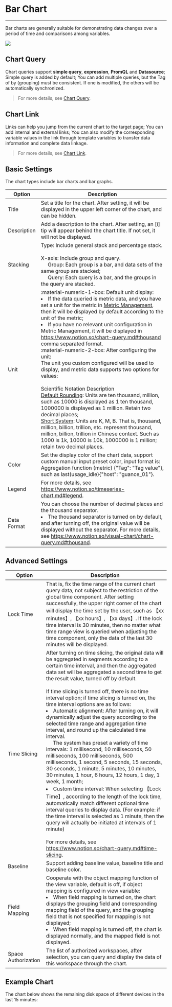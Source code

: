 # Bar Chart

---

Bar charts are generally suitable for demonstrating data changes over a period of time and comparisons among variables.

![](../img/bar.png)

## Chart Query

Chart queries support **simple query**, **expression**, **PromQL** and **Datasource**; Simple query is added by default; You can add multiple queries, but the Tag of by (grouping) must be consistent. If one is modified, the others will be automatically synchronized.

> For more details, see [Chart Query](chart-query.md).

## Chart Link

Links can help you jump from the current chart to the target page; You can add internal and external links; You can also modify the corresponding variable values in the link through template variables to transfer data information and complete data linkage.

> For more details, see [Chart Link](chart-link.md).

## Basic Settings

The chart types include bar charts and bar graphs.

| Option | Description |
| --- | --- |
| Title | Set a title for the chart. After setting, it will be displayed in the upper left corner of the chart, and can be hidden. |
| Description | Add a description to the chart. After setting, an [i] tip will appear behind the chart title. If not set, it will not be displayed. |
| Stacking | Type: Include general stack and percentage stack.<br /><br />X-axis: Include group and query.<br />&nbsp; &nbsp; &nbsp;Group: Each group is a bar, and data sets of the same group are stacked;<br />&nbsp; &nbsp; &nbsp;Query: Each query is a bar, and the groups in the query are stacked. |
| Unit | :material-numeric-1-box: Default unit display:<br /><li>If the data queried is metric data, and you have set a unit for the metric in [Metric Management](../../metrics/dictionary.md), then it will be displayed by default according to the unit of the metric;<br /><li>If you have no relevant unit configuration in Metric Management, it will be displayed in https://www.notion.so/chart-query.md#thousand comma separated format.<br />:material-numeric-2-box: After configuring the unit:<br />The unit you custom configured will be used to display, and metric data supports two options for values:<br /><br />Scientific Notation Description<br /><u>Default Rounding</u>: Units are ten thousand, million, such as 10000 is displayed as 1 ten thousand, 1000000 is displayed as 1 million. Retain two decimal places;<br /><u>Short System</u>: Units are K, M, B. That is, thousand, million, billion, trillion, etc. represent thousand, million, billion, trillion in Chinese context. Such as 1000 is 1k, 10000 is 10k, 1000000 is 1 million; retain two decimal places. |
| Color | Set the display color of the chart data, support custom manual input preset color, input format is: Aggregation function (metric) {"Tag": "Tag value"}, such as last(usage_idle){"host": "guance_01"}. |
| Legend | For more details, see https://www.notion.so/timeseries-chart.md#legend. |
| Data Format | You can choose the number of decimal places and the thousand separator.<br /><li>The thousand separator is turned on by default, and after turning off, the original value will be displayed without the separator. For more details, see https://www.notion.so/visual-chart/chart-query.md#thousand. |

## Advanced Settings

| Option | Description |
| --- | --- |
| Lock Time | That is, fix the time range of the current chart query data, not subject to the restriction of the global time component. After setting successfully, the upper right corner of the chart will display the time set by the user, such as 【xx minutes】, 【xx hours】, 【xx days】. If the lock time interval is 30 minutes, then no matter what time range view is queried when adjusting the time component, only the data of the last 30 minutes will be displayed. |
| Time Slicing | After turning on time slicing, the original data will be aggregated in segments according to a certain time interval, and then the aggregated data set will be aggregated a second time to get the result value, turned off by default.<br /><br />If time slicing is turned off, there is no time interval option; if time slicing is turned on, the time interval options are as follows:<br /><li>Automatic alignment: After turning on, it will dynamically adjust the query according to the selected time range and aggregation time interval, and round up the calculated time interval.<br />      The system has preset a variety of time intervals: 1 millisecond, 10 milliseconds, 50 milliseconds, 100 milliseconds, 500 milliseconds, 1 second, 5 seconds, 15 seconds, 30 seconds, 1 minute, 5 minutes, 10 minutes, 30 minutes, 1 hour, 6 hours, 12 hours, 1 day, 1 week, 1 month;<br /><li>Custom time interval: When selecting 【Lock Time】, according to the length of the lock time, automatically match different optional time interval queries to display data. (For example: if the time interval is selected as 1 minute, then the query will actually be initiated at intervals of 1 minute)<br /><br />For more details, see https://www.notion.so/chart-query.md#time-slicing. |
| Baseline | Support adding baseline value, baseline title and baseline color. |
| Field Mapping | Cooperate with the object mapping function of the view variable, default is off, if object mapping is configured in view variable:<br /><li>When field mapping is turned on, the chart displays the grouping field and corresponding mapping field of the query, and the grouping field that is not specified for mapping is not displayed;<br /><li>When field mapping is turned off, the chart is displayed normally, and the mapped field is not displayed.<br /> |
| Space Authorization | The list of authorized workspaces, after selection, you can query and display the data of this workspace through the chart. |

## Example Chart

The chart below shows the remaining disk space of different devices in the last 15 minutes: